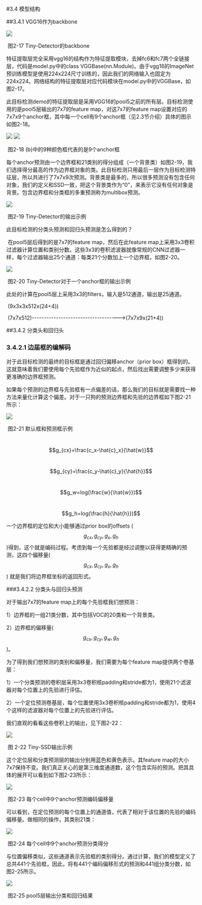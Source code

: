 #3.4 模型结构

##3.4.1 VGG16作为backbone

<img src="https://raw.githubusercontent.com/datawhalechina/dive-into-cv-pytorch/master/markdown_imgs/chapter03/2-17.png">

​                                           图2-17 Tiny-Detector的backbone

​        特征提取层完全采用vgg16的结构作为特征提取模块，去掉fc6和fc7两个全链接层，代码是model.py中的class VGGBase(nn.Module)。由于vgg16的ImageNet预训练模型是使用224x224尺寸训练的，因此我们的网络输入也固定为224x224。网络结构的特征提取层对应代码模块在model.py中的VGGBase，如图2-17。

​         此目标检测demo的特征提取层是采用VGG16的pool5之前的所有层。目标检测使用的是pool5层输出的7x7的feature map，对这7x7的feature map设置对应的7x7x9个anchor框，其中每一个cell有9个anchor框（见2.3节介绍）具体的图示如图2-18。

<img src="https://raw.githubusercontent.com/datawhalechina/dive-into-cv-pytorch/master/markdown_imgs/chapter03/2-18_a.jpg">

<img src="https://raw.githubusercontent.com/datawhalechina/dive-into-cv-pytorch/master/markdown_imgs/chapter03/2-18_b.png">

​                               图2-18 (b)中的9种颜色框代表的是9个anchor框

​        每个anchor预测由一个边界框和21类别的得分组成（一个背景类）如图2-19，我们选择得分最高的作为边界框对象的类。此目标检测只用最后一层作为目标检测特征层，所以共进行了7x7x9次预测。背景类是最多的，所以很多预测没有包含任何对象，我们的定义和SSD一致，把这个背景类作为“0”，来表示它没有任何对象是背景。包含边界框和分类框的多重预测称为multibox预测。

<img src="https://raw.githubusercontent.com/datawhalechina/dive-into-cv-pytorch/master/markdown_imgs/chapter03/2-19.png">

​                                      图2-19 Tiny-Detector的输出示例

此目标检测的分类头预测和回归头预测是怎么得到的？

​        在pool5层后得到的是7x7的feature map，然后在此feature map上采用3x3卷积过滤器计算位置和类别分数。这些3x3的卷积滤波器就像常规的CNN过滤器一样，每个过滤器输出25个通道：每类21个分数加上一个边界框，如图2-20。

<img src="https://raw.githubusercontent.com/datawhalechina/dive-into-cv-pytorch/master/markdown_imgs/chapter03/2-20.png">

​                            图2-20 Tiny-Detector对于一个anchor框的输出示例

此处的计算在pool5层上采用3x3的filters，输入是512通道，输出是25通道。

​                                         (9x3x3x512x(24+4))

​                   (7x7x512)------------------------------------>(7x7x9x(21+4))

##3.4.2 分类头和回归头

### 3.4.2.1 边届框的编解码

对于此目标检测的最终的目标框是通过回归偏移anchor（prior box）框得到的。这就意味着我们要使用每个先验框作为近似的起点，然后找出需要调整多少来获得更准确的边界框预测。

​        如果每个预测的边界框与先验框有一点偏差的话，那么我们的目标就是需要找一种方法来量化计算这个偏差。对于一只狗的预测边界框和先验的边界框如下图2-21所示：

<img src="https://raw.githubusercontent.com/datawhalechina/dive-into-cv-pytorch/master/markdown_imgs/chapter03/2-21.png">

​                                              图2-21 默认框和预测框示例

​                                               $$g_{cx}=\frac{c_x-\hat{c}_x}{\hat{w}}$$

​                                               $$g_{cy}=\frac{c_y-\hat{c}_y}{\hat{h}}$$

​                                               $$g_w=log(\frac{w}{\hat{w}})$$

​                                               $$g_h=log(\frac{h}{\hat{h}})$$

一个边界框的定位和大小能够通过prior box的offsets ($$g_{cx},g_{cy},g_x,g_h$$)得到，这个就是编码过程。考虑到每一个先验都是经过调整以获得更精确的预测，这四个偏移量($$g_{cx},g_{cy},g_x,g_h$$) 就是我们将边界框坐标的返回形式。

###3.4.2.2 分类头与回归头预测

对于输出7x7的feature map上的每个先验框我们想预测：

1）边界框的一组21类分数，其中包括VOC的20类和一个背景类。

2）边界框的偏移量($$g_{cx},g_{cy},g_w,g_h$$)。

为了得到我们想预测的类别和偏移量，我们需要为每个feature map提供两个卷基层：

1）一个分类预测的卷积层采用3x3卷积核padding和stride都为1，使用21个滤波器对每个位置上的先验进行评估。

2）一个定位预测卷基层，每个位置使用3x3卷积核padding和stride都为1，使用4个这样的滤波器对每个位置上的先验进行评估。

我们直观的看看这些卷积上的输出，见下图2-22：

<img src="https://raw.githubusercontent.com/datawhalechina/dive-into-cv-pytorch/master/markdown_imgs/chapter03/2-22.png">

​                                           图 2-22 Tiny-SSD输出示例

这个定位层和分类预测层的输出分别用蓝色和黄色表示。其feature map的大小7x7保持不变。我们真正关心的是第三维度通道数，这个包含实际的预测。把其具体的展开可以看到如下图2-23所示：

<img src="https://raw.githubusercontent.com/datawhalechina/dive-into-cv-pytorch/master/markdown_imgs/chapter03/2-23.png">

​                                  图2-23 每个cell中9个anchor预测编码偏移量

可以看到，在定位预测的每个位置上的通道值，代表了相对于该位置的先验的编码偏移量。做相同的操作，其类别21类：

<img src="https://raw.githubusercontent.com/datawhalechina/dive-into-cv-pytorch/master/markdown_imgs/chapter03/2-24.png">

​                                       图2-24 每个cell中9个anchor预测分类得分

与位置偏移类似，这些通道表示先验框的类别得分。通过计算，我们的模型定义了总共441个先验框，因此，将有441个编码偏移形式的预测和441组分类分数，如图2-25所示。

<img src="https://raw.githubusercontent.com/datawhalechina/dive-into-cv-pytorch/master/markdown_imgs/chapter03/2-25.png">

​                                        图2-25 pool5层输出分类和回归结果

